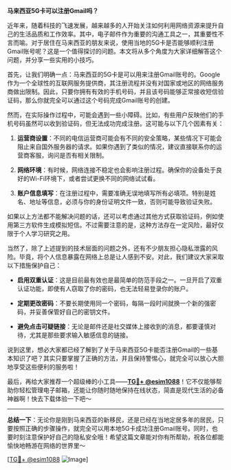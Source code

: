 **马来西亚5G卡可以注册Gmail吗？**

近年来，随着科技的飞速发展，越来越多的人开始关注如何利用网络资源来提升自己的生活品质和工作效率。其中，电子邮件作为重要的沟通工具之一，其重要性不言而喻。对于居住在马来西亚的朋友来说，使用当地的5G卡是否能够顺利注册Gmail账号呢？这是一个值得探讨的问题。本文将从多个角度为大家详细解答这个问题，并分享一些实用的小技巧。

首先，让我们明确一点：马来西亚的5G卡是可以用来注册Gmail账号的。Google作为一个全球性的互联网服务提供商，其注册流程并没有对国家或地区的网络服务商做出限制。因此，只要你拥有有效的手机号码，并且该号码能够正常接收短信验证码，那么你就完全可以通过这个号码完成Gmail账号的创建。

然而，在实际操作过程中，可能会遇到一些小障碍。比如，有些用户反映他们的手机号码虽然可以收到验证码，但无法成功完成注册。这可能与以下几个因素有关：

1. **运营商设置**：不同的电信运营商可能会有不同的安全策略，某些情况下可能会阻止来自国外服务器的请求。如果你遇到了类似的情况，建议直接联系你的运营商客服，询问是否有相关限制。

2. **网络环境**：有时候，网络连接不稳定也会影响注册过程。确保你的设备处于良好的Wi-Fi环境下，或者尝试更换不同的网络试试看。

3. **账户信息填写**：在注册过程中，需要准确无误地填写所有必填项。特别是姓名、地址等信息，必须与你的身份证明文件一致，否则可能导致验证失败。

如果以上方法都不能解决问题的话，还可以考虑通过其他方式获取验证码，例如使用第三方软件生成模拟短信。不过需要注意的是，这种方法存在一定风险，最好仅限于个人学习研究之用。

当然了，除了上述提到的技术层面的问题之外，还有不少朋友担心隐私泄露的风险。毕竟，将个人信息暴露在网络上总是让人感到不安。对此，我们建议大家采取以下措施保护自己：

- **启用双重认证**：这是目前最有效也是最简单的防范手段之一。一旦开启了双重认证功能，即使有人窃取了你的密码，也无法轻易登录你的账户。
  
- **定期更改密码**：不要长期使用同一个密码，每隔一段时间就换一个新的强密码，并妥善保管好自己的密钥文件。

- **避免点击可疑链接**：无论是邮件还是社交媒体上接收到的消息，都要谨慎对待，尤其是那些要求输入敏感信息的链接。

说到这里，想必大家都已经了解到了关于马来西亚5G卡能否注册Gmail的一些基本知识了吧？其实只要掌握了正确的方法，并且保持警惕心，就完全可以放心大胆地享受这些便利的服务啦！

最后，再给大家推荐一个超级棒的小工具——**[TG💪+ @esim1088](https://t.me/s/esim1088)**！它不仅能够帮助你轻松管理电子邮箱，还能让你随时随地保持在线状态，简直是现代生活的必备神器啊！快去下载体验一下吧～

---

**总结一下**：无论你是刚到马来西亚的新移民，还是已经在当地定居多年的居民，只要按照正确的步骤操作，就完全可以用本地5G卡成功注册Gmail账号。同时，也要时刻注意保护好自己的隐私安全哦！希望这篇文章能对你有所帮助，祝各位都能愉快地畅游在网络的世界里～

[[TG💪+ @esim1088](https://t.me/s/esim1088) ![Image](https://i.postimg.cc/4NQfJmqS/Snipaste-2025-05-13-00-14-12.png)]
